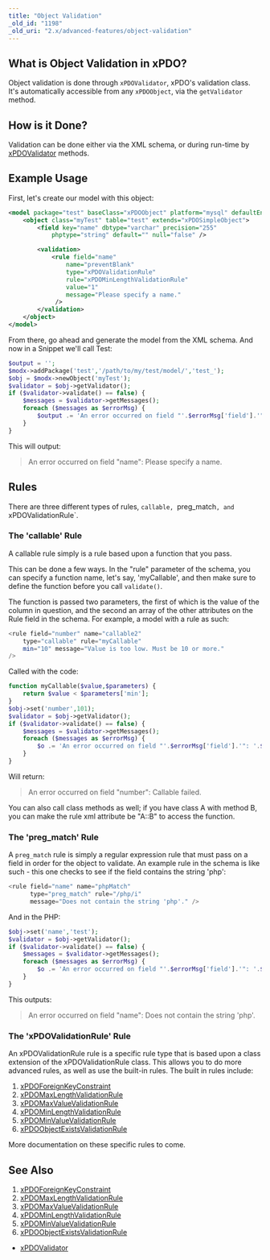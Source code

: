 ```yaml
---
title: "Object Validation"
_old_id: "1198"
_old_uri: "2.x/advanced-features/object-validation"
---
```


## What is Object Validation in xPDO?

Object validation is done through `xPDOValidator`, xPDO's validation class. It's automatically accessible from any `xPDOObject`, via the `getValidator` method.

## How is it Done?

Validation can be done either via the XML schema, or during run-time by [xPDOValidator](extending-modx/xpdo/class-reference/xpdovalidator "xPDOValidator") methods.

## Example Usage

First, let's create our model with this object:

``` xml
<model package="test" baseClass="xPDOObject" platform="mysql" defaultEngine="MyISAM" tablePrefix="test_">
    <object class="myTest" table="test" extends="xPDOSimpleObject">
        <field key="name" dbtype="varchar" precision="255"
            phptype="string" default="" null="false" />

        <validation>
            <rule field="name"
                name="preventBlank"
                type="xPDOValidationRule"
                rule="xPDOMinLengthValidationRule"
                value="1"
                message="Please specify a name."
             />
        </validation>
    </object>
</model>
```

From there, go ahead and generate the model from the XML schema. And now in a Snippet we'll call Test:

``` php
$output = '';
$modx->addPackage('test','/path/to/my/test/model/','test_');
$obj = $modx->newObject('myTest');
$validator = $obj->getValidator();
if ($validator->validate() == false) {
    $messages = $validator->getMessages();
    foreach ($messages as $errorMsg) {
        $output .= 'An error occurred on field "'.$errorMsg['field'].'": '.$errorMsg['message'];
    }
}
```

This will output:

> An error occurred on field "name": Please specify a name.

## Rules

There are three different types of rules, `callable, `preg_match`, and `xPDOValidationRule`.

### The 'callable' Rule

A callable rule simply is a rule based upon a function that you pass.

This can be done a few ways. In the "rule" parameter of the schema, you can specify a function name, let's say, 'myCallable', and then make sure to define the function before you call `validate()`.

The function is passed two parameters, the first of which is the value of the column in question, and the second an array of the other attributes on the Rule field in the schema. For example, a model with a rule as such:

``` php
<rule field="number" name="callable2"
    type="callable" rule="myCallable"
    min="10" message="Value is too low. Must be 10 or more."
/>
```

Called with the code:

``` php
function myCallable($value,$parameters) {
    return $value < $parameters['min'];
}
$obj->set('number',101);
$validator = $obj->getValidator();
if ($validator->validate() == false) {
    $messages = $validator->getMessages();
    foreach ($messages as $errorMsg) {
        $o .= 'An error occurred on field "'.$errorMsg['field'].'": '.$errorMsg['message'].'<br />';
    }
}
```

Will return:

> An error occurred on field "number": Callable failed.

You can also call class methods as well; if you have class A with method B, you can make the rule xml attribute be "A::B" to access the function.

### The 'preg\_match' Rule

A `preg_match` rule is simply a regular expression rule that must pass on a field in order for the object to validate. An example rule in the schema is like such - this one checks to see if the field contains the string 'php':

``` php
<rule field="name" name="phpMatch"
      type="preg_match" rule="/php/i"
      message="Does not contain the string 'php'." />
```

And in the PHP:

``` php
$obj->set('name','test');
$validator = $obj->getValidator();
if ($validator->validate() == false) {
    $messages = $validator->getMessages();
    foreach ($messages as $errorMsg) {
        $o .= 'An error occurred on field "'.$errorMsg['field'].'": '.$errorMsg['message'].'<br />';
    }
}
```

This outputs:

> An error occurred on field "name": Does not contain the string 'php'.

### The 'xPDOValidationRule' Rule

An xPDOValidationRule rule is a specific rule type that is based upon a class extension of the xPDOValidationRule class. This allows you to do more advanced rules, as well as use the built-in rules. The built in rules include:

1. [xPDOForeignKeyConstraint](xpdo/advanced-features/object-validation/xpdoforeignkeyconstraint)
2. [xPDOMaxLengthValidationRule](xpdo/advanced-features/object-validation/xpdomaxlengthvalidationrule)
3. [xPDOMaxValueValidationRule](xpdo/advanced-features/object-validation/xpdomaxvaluevalidationrule)
4. [xPDOMinLengthValidationRule](xpdo/advanced-features/object-validation/xpdominlengthvalidationrule)
5. [xPDOMinValueValidationRule](xpdo/advanced-features/object-validation/xpdominvaluevalidationrule)
6. [xPDOObjectExistsValidationRule](xpdo/advanced-features/object-validation/xpdoobjectexistsvalidationrule)

More documentation on these specific rules to come.

## See Also

1. [xPDOForeignKeyConstraint](xpdo/advanced-features/object-validation/xpdoforeignkeyconstraint)
2. [xPDOMaxLengthValidationRule](xpdo/advanced-features/object-validation/xpdomaxlengthvalidationrule)
3. [xPDOMaxValueValidationRule](xpdo/advanced-features/object-validation/xpdomaxvaluevalidationrule)
4. [xPDOMinLengthValidationRule](xpdo/advanced-features/object-validation/xpdominlengthvalidationrule)
5. [xPDOMinValueValidationRule](xpdo/advanced-features/object-validation/xpdominvaluevalidationrule)
6. [xPDOObjectExistsValidationRule](xpdo/advanced-features/object-validation/xpdoobjectexistsvalidationrule)

- [xPDOValidator](extending-modx/xpdo/class-reference/xpdovalidator "xPDOValidator")
